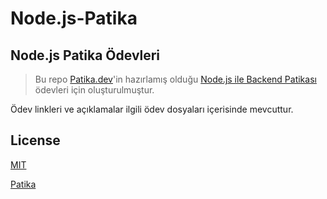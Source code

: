 # Node.js-Patika

## Node.js Patika Ödevleri

> Bu repo [Patika.dev](https://www.patika.dev/tr)'in hazırlamış olduğu [Node.js ile Backend Patikası](https://app.patika.dev/paths/nodejs-ile-backend-patikasi) ödevleri için oluşturulmuştur.

Ödev linkleri ve açıklamalar ilgili ödev dosyaları içerisinde mevcuttur.

## License

[MIT](https://choosealicense.com/licenses/mit/)

[Patika](https://www.patika.dev)
